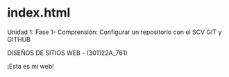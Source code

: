 # index.html

Unidad 1: Fase 1- Comprensión: Configurar un repositorio con el SCV GIT y GITHUB

DISEÑOS DE SITIOS WEB - (301122A_761)

<html>
  <head>
  </head>
  <body>
    <p>¡Esta es mi web!</p>


